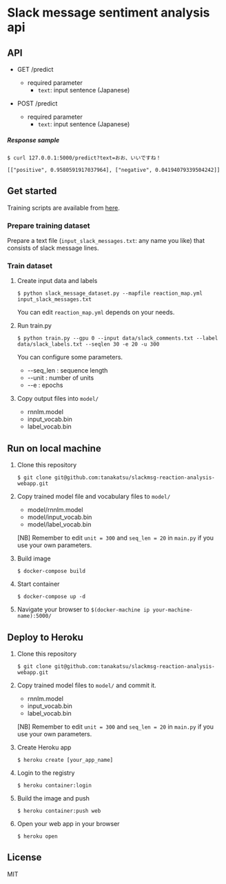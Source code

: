 # Slack message sentiment analysis api


## API

- GET /predict
	- required parameter
		- `text`: input sentence (Japanese)

- POST /predict
	- required parameter
		- `text`: input sentence (Japanese)
	
##### Response sample
```
$ curl 127.0.0.1:5000/predict?text=おお、いいですね！ 

[["positive", 0.9580591917037964], ["negative", 0.04194079339504242]]
```
	
## Get started

Training scripts are available from [here](https://github.com/tanakatsu/chainer-sentiment-analysis).

### Prepare training dataset

Prepare a text file (`input_slack_messages.txt`: any name you like) that consists of slack message lines.

### Train dataset
1. Create input data and labels

	```
	$ python slack_message_dataset.py --mapfile reaction_map.yml input_slack_messages.txt
	```
	
    You can edit `reaction_map.yml` depends on your needs.
    
1. Run train.py

    ```
    $ python train.py --gpu 0 --input data/slack_comments.txt --label data/slack_labels.txt --seqlen 30 -e 20 -u 300
    ```
    
   You can configure some parameters.
   - --seq_len : sequence length
   - --unit : number of units
   - --e : epochs
     
1. Copy output files into `model/`
    - rnnlm.model
    - input\_vocab.bin
    - label\_vocab.bin

## Run on local machine

1. Clone this repository

	```
	$ git clone git@github.com:tanakatsu/slackmsg-reaction-analysis-webapp.git
	```

1. Copy trained model file and vocabulary files to `model/`
    - model/rnnlm.model
    - model/input\_vocab.bin
    - model/label\_vocab.bin
 
   [NB] Remember to edit `unit = 300` and `seq_len = 20` in `main.py` if you use your own parameters.
    
1. Build image

	```
	$ docker-compose build
	```

1. Start container

	```
	$ docker-compose up -d
	```
	
1. Navigate your browser to `$(docker-machine ip your-machine-name):5000/`


## Deploy to Heroku

1. Clone this repository

	```
	$ git clone git@github.com:tanakatsu/slackmsg-reaction-analysis-webapp.git
	```

1. Copy trained model files to `model/` and commit it.
    - rnnlm.model
    - input\_vocab.bin
    - label\_vocab.bin
   
   [NB] Remember to edit `unit = 300` and `seq_len = 20` in `main.py` if you use your own parameters.
       	
1. Create Heroku app

	```
	$ heroku create [your_app_name]
	```

1. Login to the registry
 
	```
	$ heroku container:login
	```

1. Build the image and push

	```
	$ heroku container:push web
	```

1. Open your web app in your browser

	```
	$ heroku open
	```
	
## License

MIT	